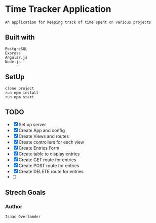 # Time Tracker Application
    An application for keeping track of time spent on various projects

## Built with
    PostgreSQL
    Express
    Angular.js
    Node.js

## SetUp
    clone project
    run npm install
    run npm start

    
## TODO
 - [x] Set up server
 - [x] Create App and config
 - [x] Create Views and routes
 - [x] Create controllers for each view
 - [x] Create Entries Form
 - [x] Create table to display entries
 - [x] Create GET route for entries
 - [x] Create POST route for entries
 - [x] Create DELETE route for entries
 - [ ] 
 
 

## Strech Goals
 

### Author
    Isaac Overlander


